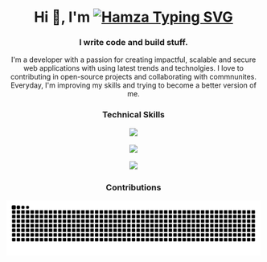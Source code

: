<h1 align="center">Hi 👋, I'm <a href="https://hmzakhalid.com"><img style="margin-bottom: -10px" src="https://readme-typing-svg.demolab.com?font=Noto+Nastaliq+Urdu&weight=700&size=32&duration=700&pause=1000&color=F7F7F7&vCenter=true&width=120&height=40&lines=Hamza;%D8%AD%D9%85%D8%B2%DB%81;+%E3%83%8F%E3%83%A0%E3%82%B6;%E5%93%88%E5%A7%86%E6%89%8E" alt="Hamza Typing SVG" /></a></h1>
<h3 align="center">I write code and build stuff.</h3>
<p align="center"> I'm a developer with a passion for creating impactful, scalable and secure web applications with using latest trends and technolgies. I love to contributing in open-source projects and collaborating with commnunites. Everyday, I'm improving my skills and trying to become a better version of me.</p>

### <p align="center">Technical Skills</p>

<p align="center">
  <a href="https://hmzakhalid.com">
    <img src="https://skillicons.dev/icons?i=rust,js,rocket,express,react,nodejs,typescript,next,mysql" />
  </a>
</p>
<p align="center">
  <a href="https://hmzakhalid.com">
    <img src="https://skillicons.dev/icons?i=actix,html,css,bootstrap,tailwind,figma,git,github,wordpress" />
  </a>
</p>
<p align="center">
  <a href="https://hmzakhalid.com">
    <img src="https://skillicons.dev/icons?i=azure,python,django,fastapi,pytorch,tensorflow,kubernetes,docker,aws" />
  </a>
</p>

### <p align="center">Contributions</p>
<picture align="center">
   <source media="(prefers-color-scheme: dark)" srcset="https://raw.githubusercontent.com/hmzakhalid/hmzakhalid/output/github-contribution-grid-snake-dark.svg">
  <source media="(prefers-color-scheme: light)" srcset="https://raw.githubusercontent.com/hmzakhalid/hmzakhalid/output/github-contribution-grid-snake.svg">
  <img alt="github contribution grid snake animation" src="https://raw.githubusercontent.com/hmzakhalid/hmzakhalid/output/github-contribution-grid-snake.svg">
</picture>

